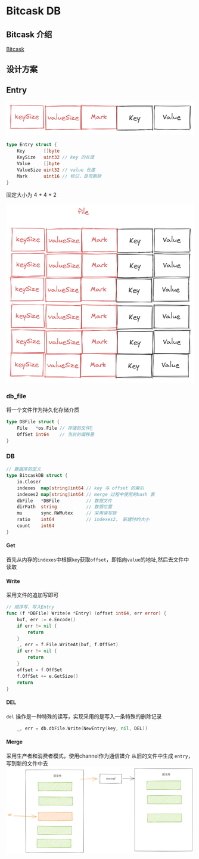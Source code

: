 # Bitcask DB


## Bitcask 介绍
[Bitcask](doc/Bitcask.md)

## 设计方案
## Entry
![](https://raw.githubusercontent.com/codeflysafe/gitalk/main/img/20220409154644.png)

```go
type Entry struct {
	Key       []byte
	KeySize   uint32 // key 的长度
	Value     []byte
	ValueSize uint32 // value 长度
	Mark      uint16 // 标记，是否删除
}
```

固定大小为 4 + 4 + 2

![](https://raw.githubusercontent.com/codeflysafe/gitalk/main/img/20220409154916.png)

### db_file

将一个文件作为持久化存储介质

```go
type DBFile struct {
	File   *os.File // 存储的文件∏
	OffSet int64    // 当前的偏移量
}
```

### DB

```go
// 数据库的定义
type BitcaskDB struct {
	io.Closer
	indexes  map[string]int64 // key 与 offset 的索引
	indexes2 map[string]int64 // merge 过程中使用的hash 表
	dbFile   *DBFile          // 数据文件
	dirPath  string           // 数据位置
	mu       sync.RWMutex     // 采用读写锁
	ratio    int64            // indexes2， 新建时的大小
	count    int64
}
```

#### Get
首先从内存的`indexes`中根据`key`获取`offset`，即指向`value`的地址,然后去文件中读取

#### Write

采用文件的追加写即可

```go
// 顺序写，写入Entry
func (f *DBFile) Write(e *Entry) (offset int64, err error) {
	buf, err := e.Encode()
	if err != nil {
		return
	}
	_, err = f.File.WriteAt(buf, f.OffSet)
	if err != nil {
		return
	}
	offset = f.OffSet
	f.OffSet += e.GetSize()
	return
}
```
#### DEL
`del` 操作是一种特殊的读写，实现采用的是写入一条特殊的删除记录
```go
	_, err = db.dbFile.Write(NewEntry(key, nil, DEL))
```

#### Merge
采用生产者和消费者模式，使用channel作为通信媒介
从旧的文件中生成 `entry`， 写到新的文件中去
![](https://raw.githubusercontent.com/codeflysafe/gitalk/main/img/20220409162109.png)